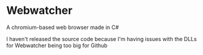 # Webwatcher
A chromium-based web browser made in C#

I haven't released the source code because I'm having issues with the DLLs for Webwatcher being too big for Github
